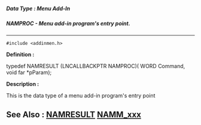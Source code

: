 ##### Data Type : Menu Add-In
##### NAMPROC - Menu add-in program's entry point.
---
```
#include <addinmen.h>
```

**Definition :**

typedef NAMRESULT (LNCALLBACKPTR NAMPROC)(
   WORD Command,
   void far *pParam);

**Description :**

This is the data type of a menu add-in program's entry point


**See Also :**
[NAMRESULT](/domino-c-api-docs/reference/Data/NAMRESULT)
[NAMM_xxx](/domino-c-api-docs/reference/Symb/NAMM_xxx)
---
